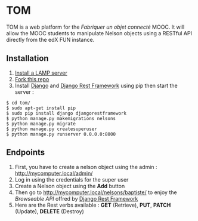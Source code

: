 # TOM
TOM is a web platform for the *Fabriquer un objet connecté* MOOC.
It will allow the MOOC students to manipulate Nelson objects using a RESTful API directly from the edX FUN instance.

## Installation
1. [Install a LAMP server](http://wiki.debian.org/LaMp)
2. [Fork this repo](https://help.github.com/articles/fork-a-repo)
3. Install [Django](https://www.djangoproject.com) and [Django Rest Framework](http://django-rest-framework.org) using pip then start the server :  
```
$ cd tom/
$ sudo apt-get install pip
$ sudo pip install django djangorestframework
$ python manage.py makemigrations nelsons
$ python manage.py migrate
$ python manage.py createsuperuser
$ python manage.py runserver 0.0.0.0:8000
```

## Endpoints

1. First, you have to create a nelson object using the admin : http://mycomputer.local/admin/
2. Log in using the credentials for the super user
3. Create a Nelson object using the **Add** button
4. Then go to http://mycomputer.local/nelsons/baptiste/ to enjoy the *Browseable API* offred by [Django Rest Framework](http://django-rest-framework.org)
5. Here are the Rest verbs available : **GET** (Retrieve), **PUT**, **PATCH** (Update), **DELETE** (Destroy)
